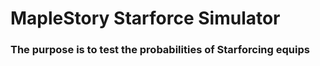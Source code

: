 # MapleStory Starforce Simulator

### The purpose is to test the probabilities of Starforcing equips
